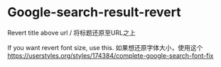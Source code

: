 # Google-search-result-revert
Revert title above url / 将标题还原至URL之上


If you want revert font size, use this.
如果想还原字体大小，使用这个
https://userstyles.org/styles/174384/complete-google-search-font-fix
